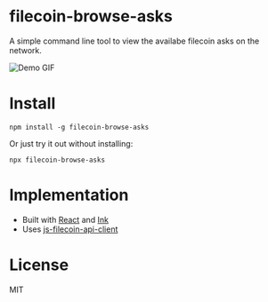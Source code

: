 filecoin-browse-asks
====================

A simple command line tool to view the availabe filecoin asks
on the network.

![Demo GIF](filecoin-browse-asks.gif)

# Install

```
npm install -g filecoin-browse-asks
```

Or just try it out without installing:

```
npx filecoin-browse-asks
```

# Implementation

* Built with [React](https://reactjs.org/) and [Ink](https://github.com/vadimdemedes/ink)
* Uses [js-filecoin-api-client](https://github.com/filecoin-project/js-filecoin-api-client)

# License

MIT

